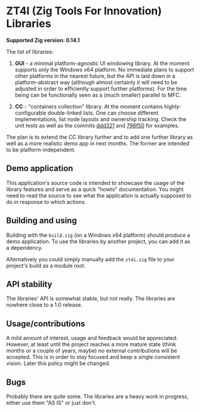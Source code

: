 # ZT4I (Zig Tools For Innovation) Libraries

**Supported Zig version: 0.14.1**

The list of libraries:

1. **GUI** - a minimal platform-agnostic UI windowing library. At the moment supports only the Windows x64 platform. No immediate plans to support other platforms in the nearest future, but the API is laid down in a platform-abstract way (although almost certainly it will need to be adjusted in order to efficiently support further platforms). For the time being can be functionally seen as a (much smaller) parallel to MFC.

2. **CC** - "containers collection" library. At the moment contains highly-configurable double-linked lists. One can choose different implementations, list node layouts and ownership tracking. Check the unit tests as well as the commits [ddd321](https://github.com/vadim-za/zt4i-libs/commit/ddd321bad4eaae24fabc3a915e38015729d66430) and [796f50](https://github.com/vadim-za/zt4i-libs/commit/796f504150ce49d05392519b368115b2a662911a) for examples.

The plan is to extend the CC library further and to add one further library as well as a more realistic demo app in next months. The former are intended to be platform-independent.

## Demo application

This application's source code is intended to showcase the usage of the library features and serve as a quick "howto" documentation. You might need to read the source to see what the application is actually supposed to do in response to which actions.

## Building and using

Building with the `build.zig` (on a Windows x64 platform) should produce a demo application. To use the libraries by another project, you can add it as a dependency.

Alternatively you could simply manually add the `zt4i.zig` file to your project's build as a module root.

## API stability

The libraries' API is somewhat stable, but not really. The libraries are nowhere close to a 1.0 release.

## Usage/contributions

A mild amount of interest, usage and feedback would be appreciated. However, at least until the project reaches a more mature state (think months or a couple of years, maybe) no external contributions will be accepted. This is in order to stay focused and keep a single consistent vision. Later this policy might be changed.

## Bugs

Probably there are quite some. The libraries are a heavy work in progress, either use them "AS IS" or just don't.
